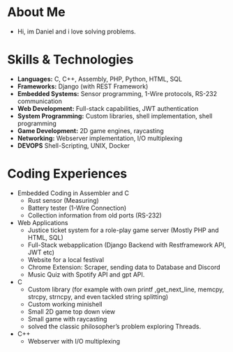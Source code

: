 
# About Me
- Hi, im Daniel and i love solving problems.

# Skills & Technologies
- **Languages:** C, C++, Assembly, PHP, Python, HTML, SQL
- **Frameworks:** Django (with REST Framework)
- **Embedded Systems:** Sensor programming, 1-Wire protocols, RS-232 communication
- **Web Development:** Full-stack capabilities, JWT authentication
- **System Programming:** Custom libraries, shell implementation, shell programming
- **Game Development:** 2D game engines, raycasting
- **Networking:** Webserver implementation, I/O multiplexing
- **DEVOPS** Shell-Scripting, UNIX, Docker
  
# Coding Experiences
- Embedded Coding in Assembler and C
  - Rust sensor (Measuring)
  - Battery tester (1-Wire Connection)
  - Collection information from old ports (RS-232)
- Web Applications
  - Justice ticket system for a role-play game server (Mostly PHP and HTML, SQL)
  - Full-Stack webapplication (Django Backend with Restframework API, JWT etc)
  - Website for a local festival
  - Chrome Extension: Scraper, sending data to Database and Discord
  - Music Quiz with Spotify API and gpt API.
- C
  - Custom library (for example with own printf ,get_next_line, memcpy, strcpy, strncpy, and even tackled string splitting)
  - Custom working minishell
  - Small 2D game top down view
  - Small game with raycasting
  - solved the classic philosopher’s problem exploring Threads.
- C++
  - Webserver with I/O multiplexing
